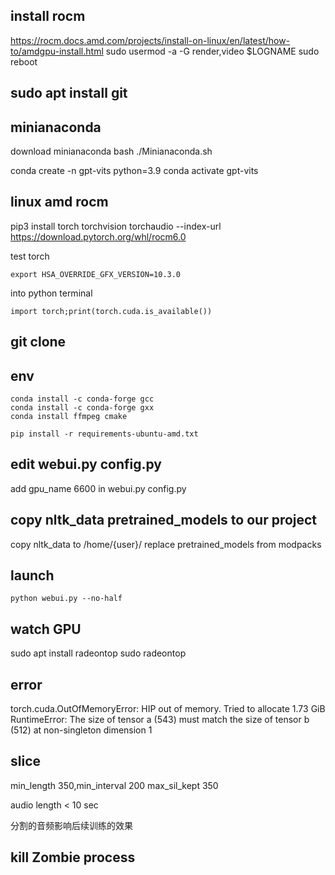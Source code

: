 ##

## install rocm

https://rocm.docs.amd.com/projects/install-on-linux/en/latest/how-to/amdgpu-install.html
sudo usermod -a -G render,video $LOGNAME
sudo reboot

## sudo apt install git

## minianaconda

download minianaconda
bash ./Minianaconda.sh

conda create -n gpt-vits python=3.9
conda activate gpt-vits

## linux amd rocm

pip3 install torch torchvision torchaudio --index-url https://download.pytorch.org/whl/rocm6.0

test torch

```shell
export HSA_OVERRIDE_GFX_VERSION=10.3.0
```

into python terminal

```shell
import torch;print(torch.cuda.is_available())
```

## git clone

## env

```shell
conda install -c conda-forge gcc
conda install -c conda-forge gxx
conda install ffmpeg cmake

pip install -r requirements-ubuntu-amd.txt
```

## edit webui.py config.py

add gpu_name 6600 in webui.py config.py

## copy nltk_data pretrained_models to our project

copy nltk_data to /home/{user}/
replace pretrained_models from modpacks

## launch

```shell
python webui.py --no-half

```

## watch GPU

sudo apt install radeontop
sudo radeontop

## error

torch.cuda.OutOfMemoryError: HIP out of memory. Tried to allocate 1.73 GiB
RuntimeError: The size of tensor a (543) must match the size of tensor b (512) at non-singleton dimension 1

## slice

min_length 350,min_interval 200 max_sil_kept 350

audio length < 10 sec

分割的音频影响后续训练的效果

## kill Zombie process
